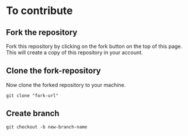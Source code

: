 # To contribute
## Fork the repository 
Fork this repository by clicking on the fork button on the top of this page. This will create a copy of this repository in your account.
## Clone the fork-repository
Now clone the forked repository to your machine.
```
git clone "fork-url"
```
## Create branch
```
git checkout -b new-branch-name
```
